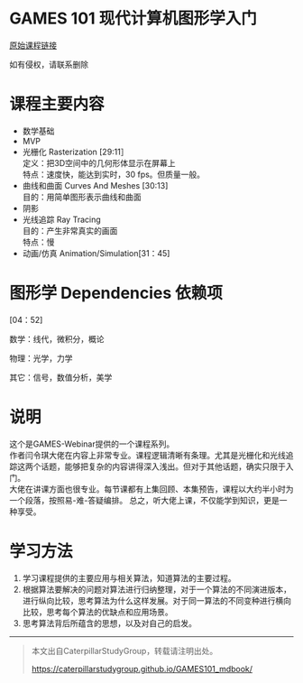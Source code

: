 # GAMES 101 现代计算机图形学入门

[原始课程链接](https://www.bilibili.com/video/BV1X7411F744?spm_id_from=333.337.search-card.all.click)

如有侵权，请联系删除

# 课程主要内容

- 数学基础
- MVP
- 光栅化 Rasterization [29:11］  
定义：把3D空间中的几何形体显示在屏幕上  
特点：速度快，能达到实时，30 fps。但质量一般。
- 曲线和曲面 Curves And Meshes  [30:13]   
目的：用简单图形表示曲线和曲面
- 阴影
- 光线追踪 Ray Tracing  
目的：产生非常真实的画面  
特点：慢
- 动画/仿真 Animation/Simulation[31：45]

# 图形学 Dependencies 依赖项

[04：52]

数学：线代，微积分，概论  

物理：光学，力学  

其它：信号，数值分析，美学
  
# 说明

这个是GAMES-Webinar提供的一个课程系列。  
作者闫令琪大佬在内容上非常专业。课程逻辑清晰有条理。尤其是光栅化和光线追踪这两个话题，能够把复杂的内容讲得深入浅出。但对于其他话题，确实只限于入门。  
大佬在讲课方面也很专业。每节课都有上集回顾、本集预告，课程以大约半小时为一个段落，按照易-难-答疑编排。
总之，听大佬上课，不仅能学到知识，更是一种享受。  

# 学习方法

1. 学习课程提供的主要应用与相关算法，知道算法的主要过程。  
2. 根据算法要解决的问题对算法进行归纳整理，对于一个算法的不同演进版本，进行纵向比较，思考算法为什么这样发展。对于同一算法的不同变种进行横向比较，思考每个算法的优缺点和应用场景。  
3. 思考算法背后所蕴含的思想，以及对自己的启发。


---------------------------------------
> 本文出自CaterpillarStudyGroup，转载请注明出处。
>
> https://caterpillarstudygroup.github.io/GAMES101_mdbook/